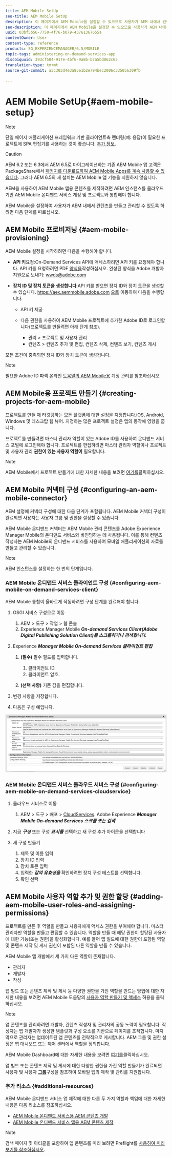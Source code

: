 ```yaml
---
title: AEM Mobile SetUp
seo-title: AEM Mobile SetUp
description: 이 페이지에서 AEM Mobile을 설정할 수 있으므로 사용자가 AEM 내에서 컨텐츠를 만들고 관리할 수 있습니다. 이 페이지에서는 AEM 인스턴스를 클라우드 기반 AEM Mobile 온디맨드 서비스 계정 및 프로젝트와 통합하는 방법에 대한 정보를 제공합니다.
seo-description: 이 페이지에서 AEM Mobile을 설정할 수 있으므로 사용자가 AEM 내에서 컨텐츠를 만들고 관리할 수 있습니다. 이 페이지에서는 AEM 인스턴스를 클라우드 기반 AEM Mobile 온디맨드 서비스 계정 및 프로젝트와 통합하는 방법에 대한 정보를 제공합니다.
uuid: 03bf5b56-7750-4f76-b079-43761367655a
contentOwner: User
content-type: reference
products: SG_EXPERIENCEMANAGER/6.5/MOBILE
topic-tags: administering-on-demand-services-app
discoiquuid: 393cf504-917e-4bf6-9a8b-b7a5bd862c65
translation-type: tm+mt
source-git-commit: a3c303d4e3a85e1b2e794bec2006c335056309fb

---
```



# AEM Mobile SetUp{#aem-mobile-setup}

>[!NOTE]
>
>단일 페이지 애플리케이션 프레임워크 기반 클라이언트측 렌더링(예: 응답)이 필요한 프로젝트에 SPA 편집기를 사용하는 것이 좋습니다. [추가 정보](/help/sites-developing/spa-overview.md).

>[!CAUTION]
>
>AEM 6.2 또는 6.3에서 AEM 6.5로 마이그레이션하는 기존 AEM Mobile 앱 고객은 PackageShare에서 [패키지를 다운로드하여 AEM Mobile Apps를 계속 사용할 수 있습니다](https://www.adobeaemcloud.com/content/marketplace/marketplaceProxy.html?packagePath=/content/companies/public/adobe/packages/cq640/compatpack/aem-mobile-package). 그러나 AEM 6.5의 새 설치는 AEM Mobile 앱 기능을 지원하지 않습니다.

AEM을 사용하여 AEM Mobile 앱용 콘텐츠를 제작하려면 AEM 인스턴스를 클라우드 기반 AEM Mobile 온디맨드 서비스 계정 및 프로젝트와 통합해야 합니다.

AEM Mobile을 설정하여 사용자가 AEM 내에서 컨텐츠를 만들고 관리할 수 있도록 하려면 다음 단계를 따르십시오.

## AEM Mobile 프로비저닝 {#aem-mobile-provisioning}

AEM Mobile 설정을 시작하려면 다음을 수행해야 합니다.

* **API 키**&#x200B;요청:On-Demand Services API에 액세스하려면 API 키를 요청해야 합니다. API 키를 요청하려면 PDF [양식을](https://helpx.adobe.com/digital-publishing-solution/help/integrating-dps.html)작성하십시오. 완성된 양식을 Adobe 개발자 지원으로 보내기: [wwds@adobe.com](mailto:wwds@adobe.com)

* **장치 ID 및 장치 토큰을 생성합니다**.API 키를 받으면 장치 ID와 장치 토큰을 생성할 수 있습니다. https://aex.aemmobile.adobe.com [으로](https://aex.aemmobile.adobe.com/) 이동하여 다음을 수행합니다.

   * API 키 제공
   * 다음 권한을 사용하여 AEM Mobile 프로젝트에 추가한 Adobe ID로 로그인합니다(프로젝트를 만들려면 아래 단계 참조).

      * 관리 > 프로젝트 및 사용자 관리
      * 컨텐츠 > 컨텐츠 추가 및 편집, 컨텐츠 삭제, 컨텐츠 보기, 컨텐츠 게시

모든 조건이 충족되면 장치 ID와 장치 토큰이 생성됩니다.

>[!NOTE]
>
>필요한 Adobe ID 파섹 온라인 [도움말의 AEM Mobile용](https://helpx.adobe.com/digital-publishing-solution/help/account-admin-dps.html) 계정 관리를 참조하십시오.

## AEM Mobile용 프로젝트 만들기 {#creating-projects-for-aem-mobile}

프로젝트를 만들 때 타깃팅하는 모든 플랫폼에 대한 설정을 지정합니다.iOS, Android, Windows 및 데스크탑 웹 뷰어. 지정하는 많은 프로젝트 설정은 앱의 동작에 영향을 줍니다.

프로젝트를 만들려면 마스터 관리자 역할이 있는 Adobe ID를 사용하여 온디맨드 서비스 포털에 로그인해야 합니다. 프로젝트를 편집하려면 마스터 관리자 역할이나 프로젝트 및 사용자 관리 **권한이 있는 사용자 역할이** 필요합니다.

>[!NOTE]
>
>AEM Mobile에서 프로젝트 만들기에 대한 자세한 내용을 보려면 [여기를](https://helpx.adobe.com/digital-publishing-solution/help/creating-projects.html)클릭하십시오.

## AEM Mobile 커넥터 구성 {#configuring-an-aem-mobile-connector}

AEM 설정에 커넥터 구성에 대한 다음 단계가 포함됩니다. AEM Mobile 커넥터 구성이 완료되면 사용자는 사용자 그룹 및 권한을 설정할 수 있습니다.

AEM Mobile 온디맨드 커넥터는 AEM Mobile 관리 콘텐츠를 Adobe Experience Manager Mobile의 온디맨드 서비스와 바인딩하는 데 사용됩니다. 이를 통해 컨텐츠 작성자는 AEM Mobile의 온디맨드 서비스를 사용하여 모바일 애플리케이션의 자료를 만들고 관리할 수 있습니다.

>[!NOTE]
>
>AEM 인스턴스를 설정하는 한 번의 단계입니다.

### AEM Mobile 온디맨드 서비스 클라이언트 구성 {#configuring-aem-mobile-on-demand-services-client}

AEM Mobile 통합이 올바르게 작동하려면 구성 단계를 완료해야 합니다.

1. OSGI 서비스 구성으로 이동

   1. AEM > 도구 > 작업 > 웹 콘솔
   1. Experience Manager Mobile ***On-demand Services Client(Adobe Digital Publishing Solution Client)를 스크롤하거나 검색합니다.***

1. Experience ***Manager Mobile On-demand Services 클라이언트 편집***

   1. **(필수)** 필수 필드를 입력합니다.

      1. 클라이언트 ID.
      1. 클라이언트 암호.
   1. **(선택 사항)** 기존 값을 편집합니다.


1. 변경 사항을 저장합니다.
1. 다음은 구성 예입니다.

![chlimage_1-53](assets/chlimage_1-53.png)

### AEM Mobile 온디맨드 서비스 클라우드 서비스 구성 {#configuring-aem-mobile-on-demand-services-cloudservice}

1. 클라우드 서비스로 이동

   1. AEM > 도구 > 배포 > [CloudServices](http://localhost:4502/libs/cq/core/content/tools/cloudservices.html). Adobe Experience ***Manager Mobile On-demand Services 스크롤 또는 검색***

1. 지금 ***구성*** 또는 구성 ***표시를*** 선택하고 새 구성 추가 아이콘을 선택합니다

1. 새 구성 만들기

   1. 제목 및 이름 입력
   1. 장치 ID 입력
   1. 장치 토큰 입력
   1. 입력한 ***값의 유효성을*** 확인하려면 장치 구성 테스트를 선택합니다.
   1. 확인 선택

## AEM Mobile 사용자 역할 추가 및 권한 할당 {#adding-aem-mobile-user-roles-and-assigning-permissions}

프로젝트를 만든 후 역할을 만들고 사용자에게 액세스 권한을 부여해야 합니다. 마스터 관리자만 역할을 만들고 편집할 수 있습니다. 역할을 만들 때 해당 권한이 할당된 사용자에 대한 기능(또는 권한)을 활성화합니다. 예를 들어 앱 빌드에 대한 권한이 포함된 역할 및 콘텐츠 제작 및 게시 권한이 포함된 다른 역할을 만들 수 있습니다.

AEM Mobile 앱 개발에서 세 가지 다른 역할이 존재합니다.

* 관리자
* 개발자
* 작성

앱 빌드 또는 콘텐츠 제작 및 게시 등 다양한 권한을 가진 역할을 만드는 방법에 대한 자세한 내용을 보려면 AEM Mobile 도움말의 [사용자 역할 만들기 및 액세스](https://helpx.adobe.com/digital-publishing-solution/help/account-admin-dps.html) 허용을 클릭하십시오.

>[!NOTE]
>
>앱 콘텐츠를 관리하려면 개발자, 컨텐츠 작성자 및 관리자의 공동 노력이 필요합니다. 작성자는 앱 개발자가 생성한 템플릿과 구성 요소를 기반으로 페이지를 조작합니다. 마지막으로 관리자는 업데이트된 앱 콘텐츠를 전략적으로 게시합니다. AEM 그룹 및 권한 설정은 앱 대시보드 또는 제어 센터에서 역할을 정의합니다.
>
>AEM Mobile Dashboard에 대한 자세한 내용을 보려면 [여기를](/help/mobile/mobile-apps-ondemand-application-dashboard.md)클릭하십시오.

앱 빌드 또는 콘텐츠 제작 및 게시에 대한 다양한 권한을 가진 역할 만들기가 완료되면 사용자 및 사용자 [**그룹&#x200B;**](/help/mobile/aem-mobile-configure-users.md)구성을 참조하여 모바일 앱의 제작 및 관리를 지원합니다.

### 추가 리소스 {#additional-resources}

AEM Mobile 온디맨드 서비스 앱 제작에 대한 다른 두 가지 역할과 책임에 대한 자세한 내용은 다음 리소스를 참조하십시오.

* [AEM Mobile 온디맨드 서비스용 AEM 콘텐츠 개발](/help/mobile/aem-mobile-on-demand.md)
* [AEM Mobile 온디맨드 서비스 앱용 AEM 콘텐츠 제작](/help/mobile/mobile-apps-ondemand.md)

>[!NOTE]
>
>검색 페이지 및 아티클을 포함하여 앱 콘텐츠를 미리 보려면 Preflight를 [사용하여 미리 보기를 참조하십시오](/help/mobile/aem-mobile-manage-ondemand-services.md).
